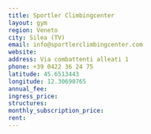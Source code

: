 ```yaml
---
title: Sportler Climbingcenter
layout: gym
region: Veneto
city: Silea (TV)
email: info@sportlerclimbingcenter.com
website: 
address: Via combattenti alleati 1
phone: +39 0422 36 24 75
latitude: 45.6513443
longitude: 12.30690765
annual_fee: 
ingress_price: 
structures: 
monthly_subscription_price: 
rent: 
---
```


